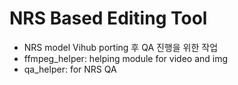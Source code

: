 # NRS Based Editing Tool

- NRS model Vihub porting 후 QA 진행을 위한 작업
- ffmpeg_helper: helping module for video and img
- qa_helper: for NRS QA
